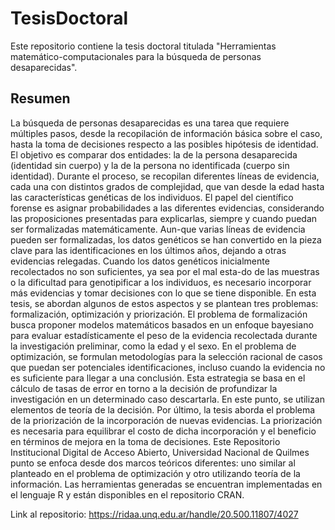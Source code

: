 # TesisDoctoral
Este repositorio contiene la tesis doctoral titulada "Herramientas matemático-computacionales para la búsqueda de personas desaparecidas".

## Resumen
La búsqueda de personas desaparecidas es una tarea que requiere múltiples pasos, desde
la recopilación de información básica sobre el caso, hasta la toma de decisiones respecto a
las posibles hipótesis de identidad. El objetivo es comparar dos entidades: la de la persona
desaparecida (identidad sin cuerpo) y la de la persona no identificada (cuerpo sin identidad).
Durante el proceso, se recopilan diferentes líneas de evidencia, cada una con distintos
grados de complejidad, que van desde la edad hasta las características genéticas de los
individuos. El papel del científico forense es asignar probabilidades a las diferentes
evidencias, considerando las proposiciones presentadas para explicarlas, siempre y cuando
puedan ser formalizadas matemáticamente. Aun-que varias líneas de evidencia pueden ser
formalizadas, los datos genéticos se han convertido en la pieza clave para las
identificaciones en los últimos años, dejando a otras evidencias relegadas. Cuando los datos
genéticos inicialmente recolectados no son suficientes, ya sea por el mal esta-do de las
muestras o la dificultad para genotipificar a los individuos, es necesario incorporar más
evidencias y tomar decisiones con lo que se tiene disponible. En esta tesis, se abordan
algunos de estos aspectos y se plantean tres problemas: formalización, optimización y
priorización. El problema de formalización busca proponer modelos matemáticos basados
en un enfoque bayesiano para evaluar estadísticamente el peso de la evidencia recolectada
durante la investigación preliminar, como la edad y el sexo. En el problema de optimización,
se formulan metodologías para la selección racional de casos que puedan ser potenciales
identificaciones, incluso cuando la evidencia no es suficiente para llegar a una conclusión.
Esta estrategia se basa en el cálculo de tasas de error en torno a la decisión de profundizar
la investigación en un determinado caso descartarla. En este punto, se utilizan elementos
de teoría de la decisión. Por último, la tesis aborda el problema de la priorización de la
incorporación de nuevas evidencias. La priorización es necesaria para equilibrar el costo de
dicha incorporación y el beneficio en términos de mejora en la toma de decisiones. Este 
Repositorio Institucional Digital de Acceso Abierto, Universidad Nacional de Quilmes
punto se enfoca desde dos marcos teóricos diferentes: uno similar al planteado en el
problema de optimización y otro utilizando teoría de la información. Las herramientas
generadas se encuentran implementadas en el lenguaje R y están disponibles en el
repositorio CRAN.

Link al repositorio: https://ridaa.unq.edu.ar/handle/20.500.11807/4027
